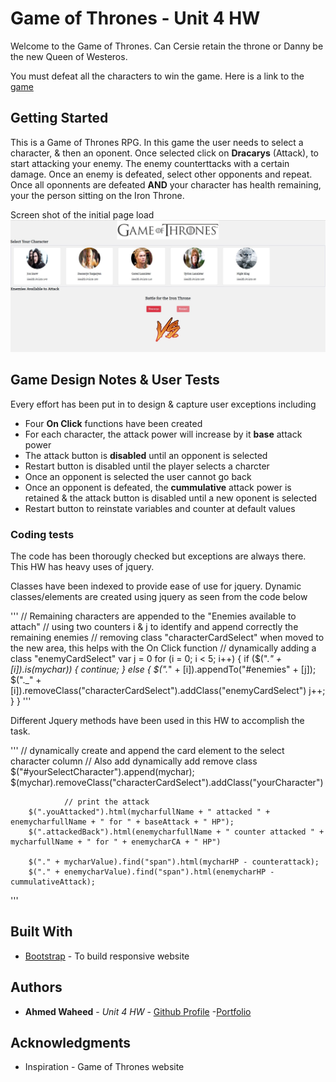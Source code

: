 # Game of Thrones - Unit 4 HW

Welcome to the Game of Thrones. Can Cersie retain the throne or Danny be the new Queen of Westeros. 

You must defeat all the characters to win the game. Here is a link to the [game](https://anw1986.github.io/unit-4-game-2/)

## Getting Started

This is a Game of Thrones RPG. In this game the user needs to select a character, & then an oponent. Once selected click on **Dracarys** (Attack), to start attacking your enemy. The enemy counterttacks with a certain damage. Once an enemy is defeated, select other opponents and repeat. Once all oponnents are defeated **AND** your character has health remaining, your the person sitting on the Iron Throne.

Screen shot of the initial page load
![game og thrones](./assets/images/Capture.jpg)


## Game Design Notes & User Tests

Every effort has been put in to design & capture user exceptions including
* Four **On Click** functions have been created
* For each character, the attack power will increase by it **base** attack power
* The attack button is **disabled** until an opponent is selected
* Restart button is disabled until the player selects a charcter
* Once an opponent is selected the user cannot go back
* Once an opponent is defeated, the **cummulative** attack power is retained & the attack button is disabled until a new oponent is selected
* Restart button to reinstate variables and counter at default values

### Coding tests

The code has been thorougly checked but exceptions are always there. This HW has heavy uses of jquery. 

Classes have been indexed to provide ease of use for jquery. Dynamic classes/elements are created using jquery as seen from the code below

'''
        // Remaining characters are appended to the "Enemies available to attach"
        // using two counters i & j to identify and append correctly the remaining enemies
        // removing class "characterCardSelect" when moved to the new area, this helps with the On Click function
        // dynamically adding a class "enemyCardSelect"
        var j = 0
        for (i = 0; i < 5; i++) {
            if ($("._" + [i]).is(mychar)) {
                continue;
            } else {
                $("._" + [i]).appendTo("#enemies" + [j]);
                $("._" + [i]).removeClass("characterCardSelect").addClass("enemyCardSelect")
                j++;
            }
        }
'''

Different Jquery methods have been used in this HW to accomplish the task.

'''
        // dynamically create and append the card element to the select character column 
        // Also add dynamically add remove class
        $("#yourSelectCharacter").append(mychar);
        $(mychar).removeClass("characterCardSelect").addClass("yourCharacter")

                // print the attack 
        $(".youAttacked").html(mycharfullName + " attacked " + enemycharfullName + " for " + baseAttack + " HP");
        $(".attackedBack").html(enemycharfullName + " counter attacked " + mycharfullName + " for " + enemycharCA + " HP")
        
        $("." + mycharValue).find("span").html(mycharHP - counterattack);
        $("." + enemycharValue).find("span").html(enemycharHP - cummulativeAttack);


'''


## Built With

* [Bootstrap](https://getbootstrap.com/) - To build responsive website

## Authors

* **Ahmed Waheed** - *Unit 4 HW* - [Github Profile](https://github.com/anw1986) -[Portfolio](https://anw1986.github.io/Basic-Portfolio/)

## Acknowledgments

* Inspiration - Game of Thrones website